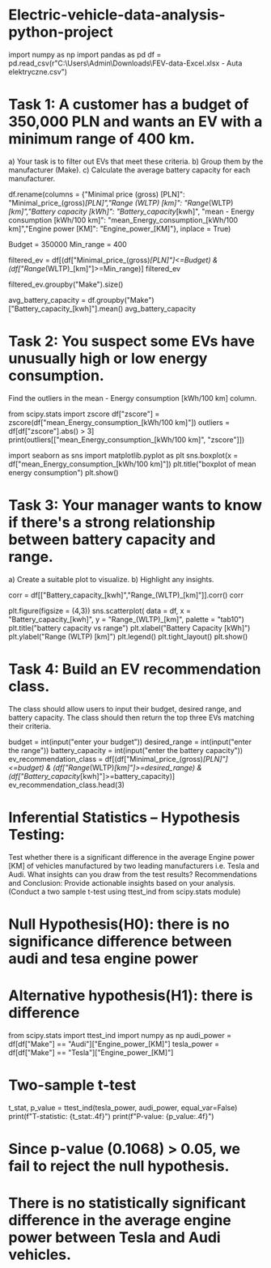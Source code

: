 # Electric-vehicle-data-analysis-python-project
import numpy as np
import pandas as pd
df = pd.read_csv(r"C:\Users\Admin\Downloads\FEV-data-Excel.xlsx - Auta elektryczne.csv")

# Task 1: A customer has a budget of 350,000 PLN and wants an EV with a minimum range of 400 km.
a) Your task is to filter out EVs that meet these criteria.
b) Group them by the manufacturer (Make).
c) Calculate the average battery capacity for each manufacturer.

df.rename(columns = {"Minimal price (gross) [PLN]": "Minimal_price_(gross)_[PLN]","Range (WLTP) [km]": "Range_(WLTP)_[km]","Battery capacity [kWh]": "Battery_capacity_[kwh]", "mean - Energy consumption [kWh/100 km]": "mean_Energy_consumption_[kWh/100 km]","Engine power [KM]": "Engine_power_[KM]"}, inplace = True)

Budget = 350000
Min_range = 400

filtered_ev = df[(df["Minimal_price_(gross)_[PLN]"]<=Budget) & (df["Range_(WLTP)_[km]"]>=Min_range)]
filtered_ev

filtered_ev.groupby("Make").size()

avg_battery_capacity = df.groupby("Make")["Battery_capacity_[kwh]"].mean()
avg_battery_capacity

# Task 2: You suspect some EVs have unusually high or low energy consumption.
Find the outliers in the mean - Energy consumption [kWh/100 km] column.

from scipy.stats import zscore
df["zscore"] = zscore(df["mean_Energy_consumption_[kWh/100 km]"])
outliers = df[df["zscore"].abs() > 3]
print(outliers[["mean_Energy_consumption_[kWh/100 km]", "zscore"]])

import seaborn as sns
import matplotlib.pyplot as plt
sns.boxplot(x = df["mean_Energy_consumption_[kWh/100 km]"])
plt.title("boxplot of mean energy consumption")
plt.show()

# Task 3: Your manager wants to know if there's a strong relationship between battery capacity and range.
a) Create a suitable plot to visualize.
b) Highlight any insights.

corr = df[["Battery_capacity_[kwh]","Range_(WLTP)_[km]"]].corr()
corr

plt.figure(figsize = (4,3))
sns.scatterplot( data = df, x = "Battery_capacity_[kwh]", y = "Range_(WLTP)_[km]", palette = "tab10")
plt.title("battery capacity vs range")
plt.xlabel("Battery Capacity [kWh]")
plt.ylabel("Range (WLTP) [km]")
plt.legend()
plt.tight_layout()
plt.show()

# Task 4: Build an EV recommendation class. 
The class should allow users to input their
budget, desired range, and battery capacity. The class should then return the top three EVs
matching their criteria.

budget = int(input("enter your budget"))
desired_range = int(input("enter the range"))
battery_capacity = int(input("enter the battery capacity"))
ev_recommendation_class = df[(df["Minimal_price_(gross)_[PLN]"]<=budget) & (df["Range_(WLTP)_[km]"]>=desired_range) & (df["Battery_capacity_[kwh]"]>=battery_capacity)]
ev_recommendation_class.head(3)

# Inferential Statistics – Hypothesis Testing: 
Test whether there is a significant difference in the average Engine power [KM] of vehicles manufactured by two leading
manufacturers i.e. Tesla and Audi. What insights can you draw from the test results?
Recommendations and Conclusion: Provide actionable insights based on your analysis.
(Conduct a two sample t-test using ttest_ind from scipy.stats module)

# Null Hypothesis(H0): there is no significance difference between audi and tesa engine power
# Alternative hypothesis(H1): there is difference

from scipy.stats import ttest_ind
import numpy as np
audi_power = df[df["Make"] == "Audi"]["Engine_power_[KM]"]
tesla_power = df[df["Make"] == "Tesla"]["Engine_power_[KM]"]
# Two-sample t-test
t_stat, p_value = ttest_ind(tesla_power, audi_power, equal_var=False)
print(f"T-statistic: {t_stat:.4f}")
print(f"P-value: {p_value:.4f}")
# Since p-value (0.1068) > 0.05, we fail to reject the null hypothesis.
# There is no statistically significant difference in the average engine power between Tesla and Audi vehicles.



